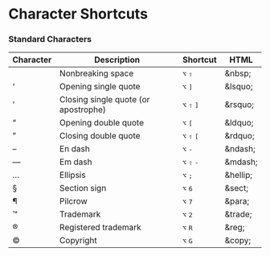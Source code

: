 Character Shortcuts
===================

### Standard Characters

| Character | Description | Shortcut | HTML |
| --------- | ----------- | -------- | ---- |
|   | Nonbreaking space | <kbd>⌥</kbd> <kbd>⇧</kbd> <kbd>&nbsp;&nbsp;&nbsp;&nbsp;</kbd> | &amp;nbsp; |
| ‘ | Open­ing sin­gle quote | <kbd>⌥</kbd> <kbd>]</kbd> | &amp;lsquo; |
| ’ | Clos­ing sin­gle quote (or apostrophe) | <kbd>⌥</kbd> <kbd>⇧</kbd> <kbd>]</kbd> | &amp;rsquo; |
| “ | Opening double quote | <kbd>⌥</kbd> <kbd>[</kbd> | &amp;ldquo; |
| ” | Clos­ing double quote | <kbd>⌥</kbd> <kbd>⇧</kbd> <kbd>[</kbd> | &amp;rdquo; |
| – | En dash | <kbd>⌥</kbd> <kbd>-</kbd> | &amp;ndash; |
| — | Em dash | <kbd>⌥</kbd> <kbd>⇧</kbd> <kbd>-</kbd> | &amp;mdash; |
| … | Ellipsis | <kbd>⌥</kbd> <kbd>;</kbd> | &amp;hellip; |
| § | Section sign | <kbd>⌥</kbd> <kbd>6</kbd> | &amp;sect; |
| ¶ | Pilcrow | <kbd>⌥</kbd> <kbd>7</kbd> | &amp;para; |
| ™ | Trademark | <kbd>⌥</kbd> <kbd>2</kbd> | &amp;trade; |
| ® | Registered trademark | <kbd>⌥</kbd> <kbd>R</kbd> | &amp;reg; |
| © | Copyright | <kbd>⌥</kbd> <kbd>G</kbd> | &amp;copy; |
